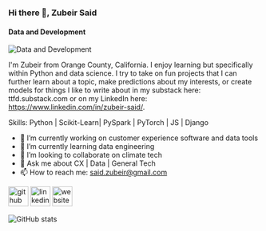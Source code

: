 ### Hi there 👋, Zubeir Said
#### Data and Development
![Data and Development](https://media.licdn.com/dms/image/D4E16AQF2_esi07RZ1Q/profile-displaybackgroundimage-shrink_350_1400/0/1693416444584?e=1707955200&v=beta&t=o3wrQgNzBrk7ZF__fFwhmcnAmATCTPen1lIQHy6QijE)

I'm Zubeir from Orange County, California. I enjoy learning but specifically within Python and data science. I try to take on fun projects that I can further learn about a topic, make predictions about my interests, or create models for things I like to write about in my substack here: ttfd.substack.com or on my LinkedIn here: https://www.linkedin.com/in/zubeir-said/.



Skills: Python | Scikit-Learn| PySpark | PyTorch | JS | Django

- 🔭 I’m currently working on customer experience software and data tools 
- 🌱 I’m currently learning data engineering 
- 👯 I’m looking to collaborate on climate tech 
- 💬 Ask me about CX | Data | General Tech 
- 📫 How to reach me: said.zubeir@gmail.com 


[<img src='https://cdn.jsdelivr.net/npm/simple-icons@3.0.1/icons/github.svg' alt='github' height='40'>](https://github.com/Zubz21)  [<img src='https://cdn.jsdelivr.net/npm/simple-icons@3.0.1/icons/linkedin.svg' alt='linkedin' height='40'>](https://www.linkedin.com/in/zubeir-said/)  [<img src='https://cdn.jsdelivr.net/npm/simple-icons@3.0.1/icons/icloud.svg' alt='website' height='40'>](ttfd.substack.com)  

![GitHub stats](https://github-readme-stats.vercel.app/api?username=Zubz21&show_icons=true)  

